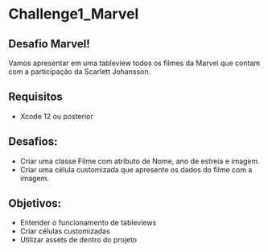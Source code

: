 # Challenge1_Marvel

## Desafio Marvel!

Vamos apresentar em uma tableview todos os filmes da Marvel que contam com a participação da Scarlett Johansson.

## Requisitos
+ Xcode 12 ou posterior

## Desafios: 
- Criar uma classe Filme com atributo de Nome, ano de estreia e imagem.
- Criar uma célula customizada que apresente os dados do filme com a imagem.

## Objetivos:
 - Entender o funcionamento de tableviews
 - Criar células customizadas
 - Utilizar assets de dentro do projeto
